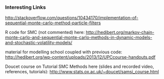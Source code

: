 

### Interesting Links 

http://stackoverflow.com/questions/10434170/implementation-of-sequential-monte-carlo-method-particle-filters

R code for SMC (not commented) here: http://hedibert.org/markov-chain-monte-carlo-and-sequential-monte-carlo-methods-in-dynamic-models-and-stochastic-volatility-models/

material for modelling school coupled with previous code: http://hedibert.org/wp-content/uploads/2013/12/UPCcourse-handouts.pdf

Doucet course on Tutorial SMC Methods here (slides and recorded video, references, tutorials): http://www.stats.ox.ac.uk/~doucet/samsi_course.html
